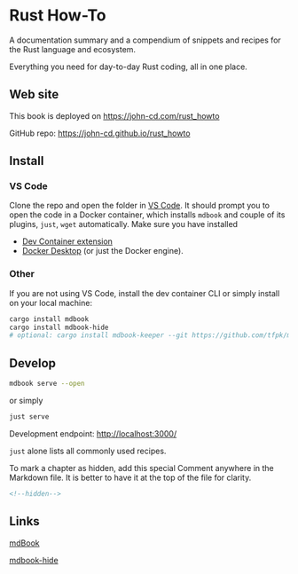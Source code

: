 # Rust How-To

A documentation summary and a compendium of snippets and recipes for the Rust language and ecosystem.

Everything you need for day-to-day Rust coding, all in one place.

## Web site

This book is deployed on <https://john-cd.com/rust_howto>

GitHub repo: <https://john-cd.github.io/rust_howto>

## Install

### VS Code

Clone the repo and open the folder in [VS Code]( https://code.visualstudio.com/ ). It should prompt you to open the code in a Docker container, which installs `mdbook` and couple of its plugins, `just`, `wget` automatically. Make sure you have installed

- [Dev Container extension]( https://marketplace.visualstudio.com/items?itemName=ms-vscode-remote.remote-containers )
- [Docker Desktop]( https://www.docker.com/products/docker-desktop/ ) (or just the Docker engine).

### Other

If you are not using VS Code, install the dev container CLI or simply install on your local machine:

```bash
cargo install mdbook
cargo install mdbook-hide
# optional: cargo install mdbook-keeper --git https://github.com/tfpk/mdbook-keeper.git
```

## Develop

```bash
mdbook serve --open
```

or simply

```bash
just serve
```

Development endpoint: <http://localhost:3000/>

`just` alone lists all commonly used recipes.

To mark a chapter as hidden, add this special Comment anywhere in the Markdown file. It is better to have it at the top of the file for clarity.

```xml
<!--hidden-->
```

## Links

[mdBook]( https://rust-lang.github.io/mdBook/index.html )

[mdbook-hide]( https://github.com/ankitrgadiya/mdbook-hide/ )
